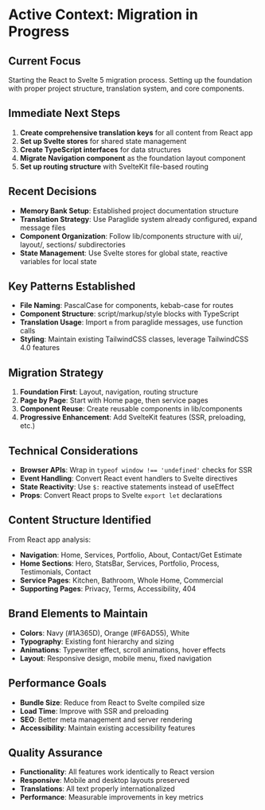 # Active Context: Migration in Progress

## Current Focus
Starting the React to Svelte 5 migration process. Setting up the foundation with proper project structure, translation system, and core components.

## Immediate Next Steps
1. **Create comprehensive translation keys** for all content from React app
2. **Set up Svelte stores** for shared state management
3. **Create TypeScript interfaces** for data structures
4. **Migrate Navigation component** as the foundation layout component
5. **Set up routing structure** with SvelteKit file-based routing

## Recent Decisions
- **Memory Bank Setup**: Established project documentation structure
- **Translation Strategy**: Use Paraglide system already configured, expand message files
- **Component Organization**: Follow lib/components structure with ui/, layout/, sections/ subdirectories
- **State Management**: Use Svelte stores for global state, reactive variables for local state

## Key Patterns Established
- **File Naming**: PascalCase for components, kebab-case for routes
- **Component Structure**: script/markup/style blocks with TypeScript
- **Translation Usage**: Import `m` from paraglide messages, use function calls
- **Styling**: Maintain existing TailwindCSS classes, leverage TailwindCSS 4.0 features

## Migration Strategy
1. **Foundation First**: Layout, navigation, routing structure
2. **Page by Page**: Start with Home page, then service pages
3. **Component Reuse**: Create reusable components in lib/components
4. **Progressive Enhancement**: Add SvelteKit features (SSR, preloading, etc.)

## Technical Considerations
- **Browser APIs**: Wrap in `typeof window !== 'undefined'` checks for SSR
- **Event Handling**: Convert React event handlers to Svelte directives
- **State Reactivity**: Use `$:` reactive statements instead of useEffect
- **Props**: Convert React props to Svelte `export let` declarations

## Content Structure Identified
From React app analysis:
- **Navigation**: Home, Services, Portfolio, About, Contact/Get Estimate
- **Home Sections**: Hero, StatsBar, Services, Portfolio, Process, Testimonials, Contact
- **Service Pages**: Kitchen, Bathroom, Whole Home, Commercial
- **Supporting Pages**: Privacy, Terms, Accessibility, 404

## Brand Elements to Maintain
- **Colors**: Navy (#1A365D), Orange (#F6AD55), White
- **Typography**: Existing font hierarchy and sizing
- **Animations**: Typewriter effect, scroll animations, hover effects
- **Layout**: Responsive design, mobile menu, fixed navigation

## Performance Goals
- **Bundle Size**: Reduce from React to Svelte compiled size
- **Load Time**: Improve with SSR and preloading
- **SEO**: Better meta management and server rendering
- **Accessibility**: Maintain existing accessibility features

## Quality Assurance
- **Functionality**: All features work identically to React version
- **Responsive**: Mobile and desktop layouts preserved
- **Translations**: All text properly internationalized
- **Performance**: Measurable improvements in key metrics
